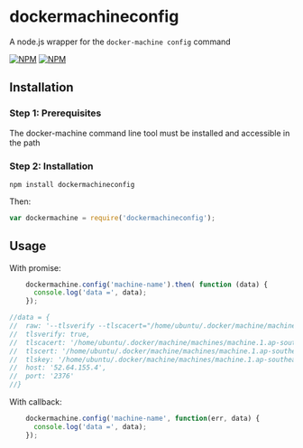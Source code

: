 # dockermachineconfig
A node.js wrapper for the `docker-machine config` command


[![NPM](https://nodei.co/npm/dockermachineconfig.png?downloads=true&downloadRank=true)](https://nodei.co/npm/dockermachineconfig/)
[![NPM](https://nodei.co/npm-dl/dockermachineconfig.png?months=6&height=3)](https://nodei.co/npm/dockermachineconfig/)

## Installation

### Step 1: Prerequisites

The docker-machine command line tool must be installed and accessible in the path

### Step 2: Installation
    
    npm install dockermachineconfig
    
Then:

```js
var dockermachine = require('dockermachineconfig');
```


## Usage

With promise:
```js
    dockermachine.config('machine-name').then( function (data) {
      console.log('data =', data);
    });

//data = {
//  raw: '--tlsverify --tlscacert="/home/ubuntu/.docker/machine/machines/machine.1.ap-southeast-2.1.0.0.4a/ca.pem" --tlscert="/home/ubuntu/.docker/machine/machines/machine.1.ap-southeast-2.1.0.0.4a/cert.pem" --tlskey="/home/ubuntu/.docker/machine/machines/machine.1.ap-southeast-2.1.0.0.4a/key.pem" -H=tcp://52.64.155.4:2376',
//  tlsverify: true,
//  tlscacert: '/home/ubuntu/.docker/machine/machines/machine.1.ap-southeast-2.1.0.0.4a/ca.pem',
//  tlscert: '/home/ubuntu/.docker/machine/machines/machine.1.ap-southeast-2.1.0.0.4a/cert.pem',
//  tlskey: '/home/ubuntu/.docker/machine/machines/machine.1.ap-southeast-2.1.0.0.4a/key.pem',
//  host: '52.64.155.4',
//  port: '2376'
//}


```

With callback:
```js
    dockermachine.config('machine-name', function(err, data) {
      console.log('data =', data);
    });

```

